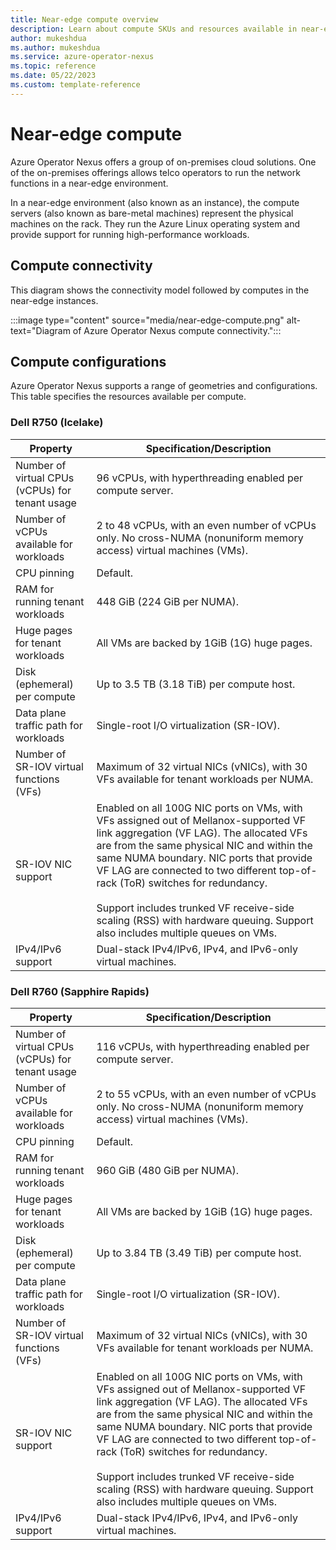 ```yaml
---
title: Near-edge compute overview
description: Learn about compute SKUs and resources available in near-edge Azure Operator Nexus instances.
author: mukeshdua
ms.author: mukeshdua
ms.service: azure-operator-nexus
ms.topic: reference
ms.date: 05/22/2023
ms.custom: template-reference
---
```


# Near-edge compute

Azure Operator Nexus offers a group of on-premises cloud solutions. One of the on-premises offerings allows telco operators to run the network functions in a near-edge environment.

In a near-edge environment (also known as an instance), the compute servers (also known as bare-metal machines) represent the physical machines on the rack. They run the Azure Linux operating system and provide support for running high-performance workloads.

<!-- ## Available SKUs

The Azure Operator Nexus offering is built with the following compute nodes for near-edge instances (the nodes that run the actual customer workloads).

| SKU                     | Description                            |
| ----------------------- | -------------------------------------- |
| Dell R750               | Compute node for near edge             |
-->

## Compute connectivity

This diagram shows the connectivity model followed by computes in the near-edge instances.

:::image type="content" source="media/near-edge-compute.png" alt-text="Diagram of Azure Operator Nexus compute connectivity.":::

## Compute configurations

Azure Operator Nexus supports a range of geometries and configurations. This table specifies the resources available per compute.

### Dell R750 (Icelake)

| Property                               | Specification/Description |
| -------------------------------------- | -------------------------|
| Number of virtual CPUs (vCPUs) for tenant usage       | 96 vCPUs, with hyperthreading enabled per compute server. |
| Number of vCPUs available for workloads | 2 to 48 vCPUs, with an even number of vCPUs only. No cross-NUMA (nonuniform memory access) virtual machines (VMs). |
| CPU pinning                            | Default. |
| RAM for running tenant workloads        | 448 GiB (224 GiB per NUMA).  |
| Huge pages for tenant workloads        | All VMs are backed by 1GiB (1G) huge pages. |
| Disk (ephemeral) per compute           | Up to 3.5 TB (3.18 TiB) per compute host. |
| Data plane traffic path for workloads  | Single-root I/O virtualization (SR-IOV). |
| Number of SR-IOV virtual functions (VFs)                   | Maximum of 32 virtual NICs (vNICs), with 30 VFs available for tenant workloads per NUMA. |
| SR-IOV NIC support                     | Enabled on all 100G NIC ports on VMs, with VFs assigned out of Mellanox-supported VF link aggregation (VF LAG). The allocated VFs are from the same physical NIC and within the same NUMA boundary. NIC ports that provide VF LAG are connected to two different top-of-rack (ToR) switches for redundancy. <br><br>Support includes trunked VF receive-side scaling (RSS) with hardware queuing. Support also includes multiple queues on VMs. |
| IPv4/IPv6 support                      | Dual-stack IPv4/IPv6, IPv4, and IPv6-only virtual machines. |

### Dell R760 (Sapphire Rapids)

| Property                               | Specification/Description |
| -------------------------------------- | -------------------------|
| Number of virtual CPUs (vCPUs) for tenant usage       | 116 vCPUs, with hyperthreading enabled per compute server. |
| Number of vCPUs available for workloads | 2 to 55 vCPUs, with an even number of vCPUs only. No cross-NUMA (nonuniform memory access) virtual machines (VMs). |
| CPU pinning                            | Default. |
| RAM for running tenant workloads        | 960 GiB (480 GiB per NUMA).  |
| Huge pages for tenant workloads        | All VMs are backed by 1GiB (1G) huge pages. |
| Disk (ephemeral) per compute           | Up to 3.84 TB (3.49 TiB) per compute host. |
| Data plane traffic path for workloads  | Single-root I/O virtualization (SR-IOV). |
| Number of SR-IOV virtual functions (VFs)                   | Maximum of 32 virtual NICs (vNICs), with 30 VFs available for tenant workloads per NUMA. |
| SR-IOV NIC support                     | Enabled on all 100G NIC ports on VMs, with VFs assigned out of Mellanox-supported VF link aggregation (VF LAG). The allocated VFs are from the same physical NIC and within the same NUMA boundary. NIC ports that provide VF LAG are connected to two different top-of-rack (ToR) switches for redundancy. <br><br>Support includes trunked VF receive-side scaling (RSS) with hardware queuing. Support also includes multiple queues on VMs. |
| IPv4/IPv6 support                      | Dual-stack IPv4/IPv6, IPv4, and IPv6-only virtual machines. |